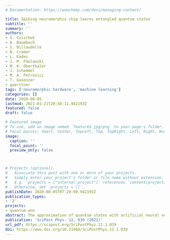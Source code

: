 ```yaml
---
# Documentation: https://wowchemy.com/docs/managing-content/

title: Spiking neuromorphic chip learns entangled quantum states
subtitle: ''
summary: ''
authors:
- S. Czischek
- A. Baumbach
- S. Billaudelle
- B. Cramer
- L. Kades
- J. M. Pawlowski
- M. K. Oberthaler
- J. Schemmel
- M. A. Petrovici
- T. Gasenzer
- gaerttner
tags: ['neuromorphic hardware', 'machine learning']
categories: []
date: 2020-08-05
lastmod: 2021-01-21T20:50:11.942193Z
featured: false
draft: false

# Featured image
# To use, add an image named `featured.jpg/png` to your page's folder.
# Focal points: Smart, Center, TopLeft, Top, TopRight, Left, Right, BottomLeft, Bottom, BottomRight.
image:
  caption: ''
  focal_point: ''
  preview_only: false



# Projects (optional).
#   Associate this post with one or more of your projects.
#   Simply enter your project's folder or file name without extension.
#   E.g. `projects = ["internal-project"]` references `content/project/deep-learning/index.md`.
#   Otherwise, set `projects = []`.
publishDate: 2020-08-05T07:20:09.942193Z
publication_types:
- '2'
projects:
- quantum-ann
abstract: The approximation of quantum states with artificial neural networks has gained a lot of attention during the last years. Meanwhile, analog neuromorphic chips, inspired by structural and dynamical properties of the biological brain, show a high energy efficiency in running artificial neural-network architectures for the profit of generative applications. This encourages employing such hardware systems as platforms for simulations of quantum systems. Here we report on the realization of a prototype using the latest spike-based BrainScaleS hardware allowing us to represent few-qubit maximally entangled quantum states with high fidelities. Bell correlations of pure and mixed two-qubit states are well captured by the analog hardware, demonstrating an important building block for simulating quantum systems with spiking neuromorphic chips.
publication: 'SciPost Phys. 12, 039 (2022)'
url_pdf: https://scipost.org/SciPostPhys.12.1.039
doi: https://www.doi.org/10.21468/SciPostPhys.12.1.039
---
```

